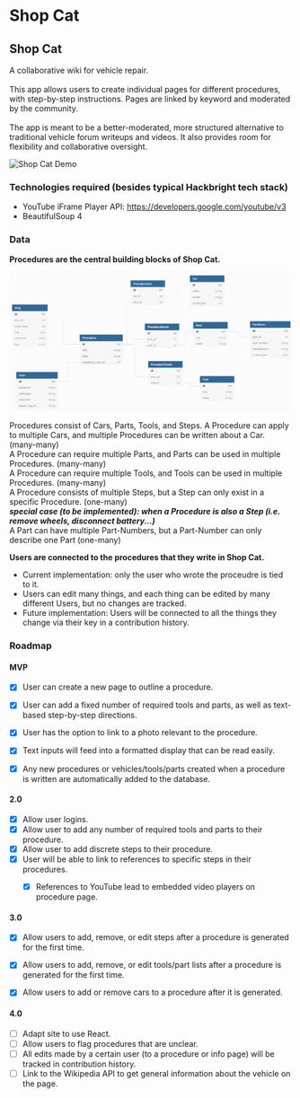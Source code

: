 # Shop Cat

## Shop Cat

A collaborative wiki for vehicle repair.<br><br>
This app allows users to create individual pages for different procedures, with step-by-step instructions. Pages are linked by keyword and moderated by the community.<br><br>
The app is meant to be a better-moderated, more structured alternative to traditional vehicle forum writeups and videos. It also provides room for flexibility and collaborative oversight.

![Shop Cat Demo](https://j.gifs.com/MwyBXP.gif)

### Technologies required (besides typical Hackbright tech stack)

- YouTube iFrame Player API: https://developers.google.com/youtube/v3
- BeautifulSoup 4

### Data

**Procedures are the central building blocks of Shop Cat.**

<img src="./static/img/Data_Model.PNG">

Procedures consist of Cars, Parts, Tools, and Steps.
A Procedure can apply to multiple Cars, and multiple Procedures can be written about a Car. (many-many)  
A Procedure can require multiple Parts, and Parts can be used in multiple Procedures. (many-many)  
A Procedure can require multiple Tools, and Tools can be used in multiple Procedures. (many-many)  
A Procedure consists of multiple Steps, but a Step can only exist in a specific Procedure. (one-many)  
	***special case (to be implemented): when a Procedure is also a Step (i.e. remove wheels, disconnect battery...)***  
A Part can have multiple Part-Numbers, but a Part-Number can only describe one Part (one-many)

**Users are connected to the procedures that they write in Shop Cat.**   
- Current implementation: only the user who wrote the proceudre is tied to it.
- Users can edit many things, and each thing can be edited by many different Users, but no changes are tracked.
- Future implementation: Users will be connected to all the things they change via their key in a contribution history.

### Roadmap

#### MVP

- [x] User can create a new page to outline a procedure.
- [x] User can add a fixed number of required tools and parts, as well as text-based step-by-step directions.
- [x] User has the option to link to a photo relevant to the procedure.
- [x] Text inputs will feed into a formatted display that can be read easily. 
- [x] Any new procedures or vehicles/tools/parts created when a procedure is written are automatically added to the database. 


#### 2.0

- [x] Allow user logins.
- [x] Allow user to add any number of required tools and parts to their procedure.
- [x] Allow user to add discrete steps to their procedure.
- [x] User will be able to link to references to specific steps in their procedures.
    - [x] References to YouTube lead to embedded video players on procedure page.


#### 3.0

- [x] Allow users to add, remove, or edit steps after a procedure is generated for the first time.
- [x] Allow users to add, remove, or edit tools/part lists after a procedure is generated for the first time.
- [x] Allow users to add or remove cars to a procedure after it is generated.


#### 4.0
- [ ] Adapt site to use React.
- [ ] Allow users to flag procedures that are unclear.
- [ ] All edits made by a certain user (to a procedure or info page) will be tracked in contribution history.
- [ ] Link to the Wikipedia API to get general information about the vehicle on the page.
